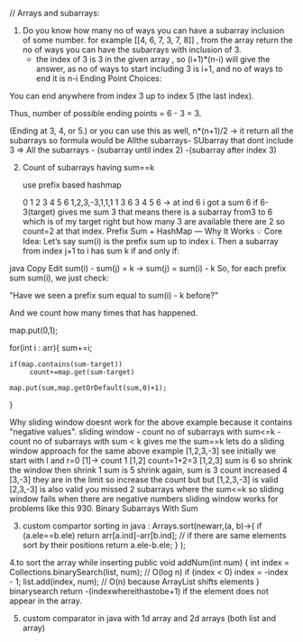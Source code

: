 // Arrays and subarrays:

1. Do you know how many no of ways you can have a subarray inclusion of some number.
   for example [[4, 6, 7, 3, 7, 8]] , from the array return the no of ways you can have the subarrays with inclusion of 3.
   - the index of 3 is 3 in the given array , so (i+1)*(n-i) will give the answer, as no of ways to start including 3 is i+1, and no of ways to end it is n-i
   Ending Point Choices:

You can end anywhere from index 3 up to index 5 (the last index).

Thus, number of possible ending points = 6 - 3 = 3.

(Ending at 3, 4, or 5.)
or you can use this as well, n*(n+1)/2 -> it return all the subarrays so 
formula would be Allthe subarrays- SUbarray that dont include 3
     => All the subarrays - (subarray until index 2) -(subarray after index 3)



2. Count of subarrays having sum==k
   
   use prefix based hashmap

   0 1 2 3 4 5 6
   1,2,3,-3,1,1,1 
   1 3 6 3 4 5 6   -> at ind 6 i got a sum 6 if 6-3(target) gives me sum 3 that means there is a subarray from3 to 6 which is of my target right but how many 3 are available there are 2 so count=2 at that index.
    Prefix Sum + HashMap — Why It Works
💡 Core Idea:
Let’s say sum(i) is the prefix sum up to index i.
Then a subarray from index j+1 to i has sum k if and only if:

java
Copy
Edit
sum(i) - sum(j) = k
→ sum(j) = sum(i) - k
So, for each prefix sum sum(i), we just check:

"Have we seen a prefix sum equal to sum(i) - k before?"

And we count how many times that has happened.



   map.put(0,1);

   for(int i : arr){
    sum+=i;
    
    if(map.contains(sum-target))
         count+=map.get(sum-target)

    map.put(sum,map.getOrDefault(sum,0)+1);

   }


   Why sliding window doesnt work for the above example because it contains "negative values".
       sliding window - count no of subarrays with sum<=k - count no of subarrays with sum < k gives me the sum==k
      lets do a sliding window approach for the same above example [1,2,3,-3] see initially we start with l and r=0 [1]-> count 1
       [1,2] count=1+2=3
       [1,2,3] sum is 6 so shrink the window then shrink 1 sum is 5 shrink again, sum is 3 count increased 4
       [3,-3] they are in the limit so increase the count but but [1,2,3,-3] is valid [2,3,-3] is also valid you missed 2 subarrays where the sum<=k
       so sliding window fails when there are negative numbers
       sliding window works for problems like this 930. Binary Subarrays With Sum



3. custom compartor sorting in java :
       Arrays.sort(newarr,(a,  b)->{
            if (a.ele==b.ele) return arr[a.ind]-arr[b.ind]; // if there are same elements sort by their positions
            return a.ele-b.ele;
        }
        );

4.to sort the array while inserting
public void addNum(int num) {
    int index = Collections.binarySearch(list, num); // O(log n)
    if (index < 0) index = -index - 1;
    list.add(index, num); // O(n) because ArrayList shifts elements
}
 binarysearch return  -(indexwhereithastobe+1) if the element does not appear in the array.

 5. custom comparator in java with 1d array and 2d arrays (both list and array)